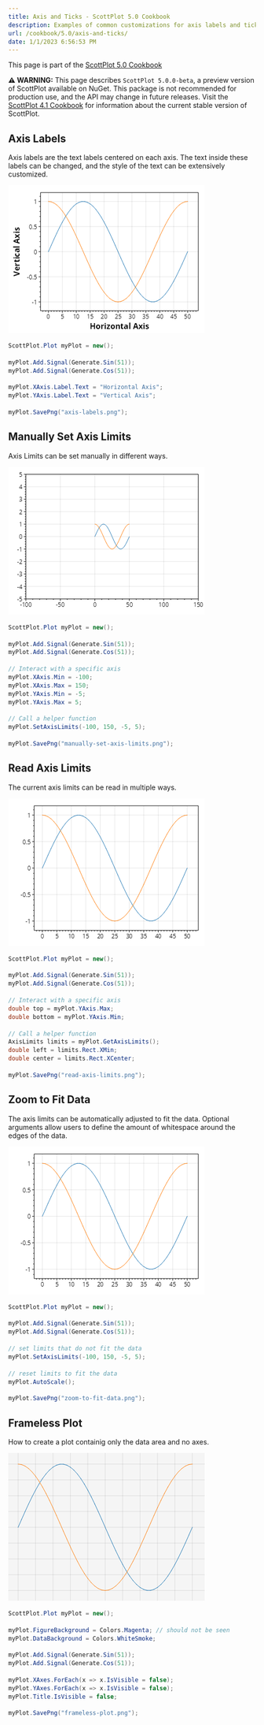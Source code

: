 ```yaml
---
title: Axis and Ticks - ScottPlot 5.0 Cookbook
description: Examples of common customizations for axis labels and ticks
url: /cookbook/5.0/axis-and-ticks/
date: 1/1/2023 6:56:53 PM
---
```


This page is part of the [ScottPlot 5.0 Cookbook](../)

<div class="alert alert-warning" role="alert">
<strong>⚠️ WARNING:</strong> This page describes <code>ScottPlot 5.0.0-beta</code>, a preview version of ScottPlot available on NuGet. This package is not recommended for production use, and the API may change in future releases. Visit the <a href='/cookbook/4.1/'>ScottPlot 4.1 Cookbook</a> for information about the current stable version of ScottPlot.
</div>


## Axis Labels

Axis labels are the text labels centered on each axis. The text inside these labels can be changed, and the style of the text can be extensively customized.

[![](axis-labels.png)](axis-labels.png)

```cs
ScottPlot.Plot myPlot = new();

myPlot.Add.Signal(Generate.Sin(51));
myPlot.Add.Signal(Generate.Cos(51));

myPlot.XAxis.Label.Text = "Horizontal Axis";
myPlot.YAxis.Label.Text = "Vertical Axis";

myPlot.SavePng("axis-labels.png");
```


## Manually Set Axis Limits

Axis Limits can be set manually in different ways.

[![](manually-set-axis-limits.png)](manually-set-axis-limits.png)

```cs
ScottPlot.Plot myPlot = new();

myPlot.Add.Signal(Generate.Sin(51));
myPlot.Add.Signal(Generate.Cos(51));

// Interact with a specific axis
myPlot.XAxis.Min = -100;
myPlot.XAxis.Max = 150;
myPlot.YAxis.Min = -5;
myPlot.YAxis.Max = 5;

// Call a helper function
myPlot.SetAxisLimits(-100, 150, -5, 5);

myPlot.SavePng("manually-set-axis-limits.png");
```


## Read Axis Limits

The current axis limits can be read in multiple ways.

[![](read-axis-limits.png)](read-axis-limits.png)

```cs
ScottPlot.Plot myPlot = new();

myPlot.Add.Signal(Generate.Sin(51));
myPlot.Add.Signal(Generate.Cos(51));

// Interact with a specific axis
double top = myPlot.YAxis.Max;
double bottom = myPlot.YAxis.Min;

// Call a helper function
AxisLimits limits = myPlot.GetAxisLimits();
double left = limits.Rect.XMin;
double center = limits.Rect.XCenter;

myPlot.SavePng("read-axis-limits.png");
```


## Zoom to Fit Data

The axis limits can be automatically adjusted to fit the data. Optional arguments allow users to define the amount of whitespace around the edges of the data.

[![](zoom-to-fit-data.png)](zoom-to-fit-data.png)

```cs
ScottPlot.Plot myPlot = new();

myPlot.Add.Signal(Generate.Sin(51));
myPlot.Add.Signal(Generate.Cos(51));

// set limits that do not fit the data
myPlot.SetAxisLimits(-100, 150, -5, 5);

// reset limits to fit the data
myPlot.AutoScale();

myPlot.SavePng("zoom-to-fit-data.png");
```


## Frameless Plot

How to create a plot containig only the data area and no axes.

[![](frameless-plot.png)](frameless-plot.png)

```cs
ScottPlot.Plot myPlot = new();

myPlot.FigureBackground = Colors.Magenta; // should not be seen
myPlot.DataBackground = Colors.WhiteSmoke;

myPlot.Add.Signal(Generate.Sin(51));
myPlot.Add.Signal(Generate.Cos(51));

myPlot.XAxes.ForEach(x => x.IsVisible = false);
myPlot.YAxes.ForEach(x => x.IsVisible = false);
myPlot.Title.IsVisible = false;

myPlot.SavePng("frameless-plot.png");
```

